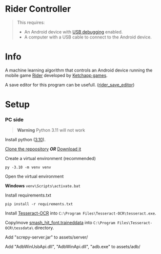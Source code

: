 # Rider Controller

> This requires:
> - An Android device with [USB debugging](https://developer.android.com/studio/debug/dev-options) enabled.
> - A computer with a USB cable to connect to the Android device.

# Info

A machine learning algorithm that controls an Android device running the mobile game [Rider](https://play.google.com/store/apps/details?id=com.ketchapp.rider) developed by [Ketchapp games](http://www.ketchappgames.com/).

A save editor for this program can be usefull. ([rider_save_editor](https://github.com/JKook-Plus/rider_save_editor))

# Setup

### PC side

> **Warning**
> Python 3.11 will not work

Install python ([3.10](https://www.python.org/downloads/release/python-3100/)). 

[Clone the repoository](https://docs.github.com/en/repositories/creating-and-managing-repositories/cloning-a-repository) ***OR*** [Download it](https://github.com/JKook-Plus/rider_controller/archive/refs/heads/main.zip)

Create a virtual environment (recommended)

`py -3.10 -m venv venv`

Open the virtual environment

__Windows__
`venv\Scripts\activate.bat`

Install requirements.txt

`pip install -r requirements.txt`

Install [Tesseract-OCR](https://github.com/UB-Mannheim/tesseract/wiki) into `C:\Program Files\Tesseract-OCR\tesseract.exe`.

Copy/move [smash_hit_font.traineddata](../assets/smash_hit_font.traineddata) into `C:\Program Files\Tesseract-OCR\tessdata\` directory.



Add "screpy-server.jar" to assets/server/

Add "AdbWinUsbApi.dll", "AdbWinApi.dll", "adb.exe" to assets/adb/
